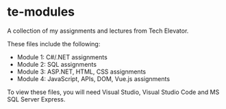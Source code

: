 # te-modules
A collection of my assignments and lectures from Tech Elevator.

These files include the following:
* Module 1: C#/.NET assignments
* Module 2: SQL assignments
* Module 3: ASP.NET, HTML, CSS assignments
* Module 4: JavaScript, APIs, DOM, Vue.js assignments

To view these files, you will need Visual Studio, Visual Studio Code and MS SQL Server Express.
